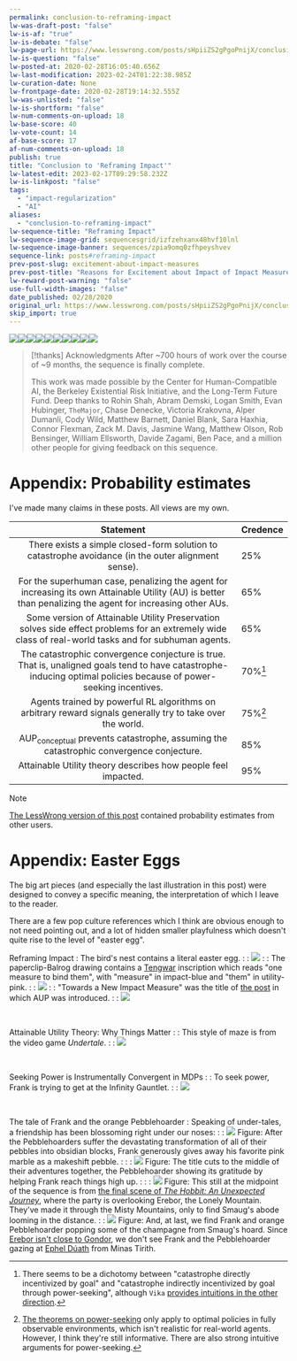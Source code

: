 ```yaml
---
permalink: conclusion-to-reframing-impact
lw-was-draft-post: "false"
lw-is-af: "true"
lw-is-debate: "false"
lw-page-url: https://www.lesswrong.com/posts/sHpiiZS2gPgoPnijX/conclusion-to-reframing-impact
lw-is-question: "false"
lw-posted-at: 2020-02-28T16:05:40.656Z
lw-last-modification: 2023-02-24T01:22:38.985Z
lw-curation-date: None
lw-frontpage-date: 2020-02-28T19:14:32.555Z
lw-was-unlisted: "false"
lw-is-shortform: "false"
lw-num-comments-on-upload: 18
lw-base-score: 40
lw-vote-count: 14
af-base-score: 17
af-num-comments-on-upload: 18
publish: true
title: "Conclusion to 'Reframing Impact'"
lw-latest-edit: 2023-02-17T09:29:58.232Z
lw-is-linkpost: "false"
tags: 
  - "impact-regularization"
  - "AI"
aliases: 
  - "conclusion-to-reframing-impact"
lw-sequence-title: "Reframing Impact"
lw-sequence-image-grid: sequencesgrid/izfzehxanx48hvf10lnl
lw-sequence-image-banner: sequences/zpia9omq0zfhpeyshvev
sequence-link: posts#reframing-impact
prev-post-slug: excitement-about-impact-measures
prev-post-title: "Reasons for Excitement about Impact of Impact Measure Research"
lw-reward-post-warning: "false"
use-full-width-images: "false"
date_published: 02/28/2020
original_url: https://www.lesswrong.com/posts/sHpiiZS2gPgoPnijX/conclusion-to-reframing-impact
skip_import: true
---
```

![](https://res.cloudinary.com/lesswrong-2-0/image/upload/v1676626198/mirroredImages/sHpiiZS2gPgoPnijX/pbmk8ndyip6nyu4ntf6z.png)![](/static/images/posts/icddpmwoxx5ftcysxo8k.avif)![](/static/images/posts/mxhzcdashtl5euloeolx.avif)![](/static/images/posts/d1mqg6p4ghuweu4sth5u.avif)![](/static/images/posts/veypvrfwfr1xwwz4zx8m.avif)![](/static/images/posts/qanem2tu332ayspkhutk.avif)![](/static/images/posts/lza8s3ncwyioba7gn5kc.avif)![](/static/images/posts/h14cfepf9ggi4hnx6ub1.avif)![](/static/images/posts/w4iaoloixtlxhc26zy67.avif)![](/static/images/posts/sr4u489gcv8jfltydthi.avif)

> [!thanks] Acknowledgments
> After ~700 hours of work over the course of ~9 months, the sequence is finally complete.
> 
> This work was made possible by the Center for Human-Compatible AI, the Berkeley Existential Risk Initiative, and the Long-Term Future Fund. Deep thanks to Rohin Shah, Abram Demski, Logan Smith, Evan Hubinger, `TheMajor`, Chase Denecke, Victoria Krakovna, Alper Dumanli, Cody Wild, Matthew Barnett, Daniel Blank, Sara Haxhia, Connor Flexman, Zack M. Davis, Jasmine Wang, Matthew Olson, Rob Bensinger, William Ellsworth, Davide Zagami, Ben Pace, and a million other people for giving feedback on this sequence.


# Appendix: Probability estimates

I've made many claims in these posts. All views are my own.

| Statement | Credence |
|:---------:|:---------|
| There exists a simple closed-form solution to catastrophe avoidance (in the outer alignment sense). | 25% |
| For the superhuman case, penalizing the agent for increasing its own Attainable Utility (AU) is better than penalizing the agent for increasing other AUs. | 65% |
| Some version of Attainable Utility Preservation solves side effect problems for an extremely wide class of real-world tasks and for subhuman agents. | 65% |
| The catastrophic convergence conjecture is true. That is, unaligned goals tend to have catastrophe-inducing optimal policies because of power-seeking incentives. | 70%[^ccc] |
| Agents trained by powerful RL algorithms on arbitrary reward signals generally try to take over the world. | 75%[^power] |
| AUP<sub>conceptual</sub> prevents catastrophe, assuming the catastrophic convergence conjecture. | 85% |
| Attainable Utility theory describes how people feel impacted. | 95% |

[^power]: [The theorems on power-seeking](https://arxiv.org/abs/1912.01683) only apply to optimal policies in fully observable environments, which isn't realistic for real-world agents. However, I think they're still informative. There are also strong intuitive arguments for power-seeking.

[^ccc]: There seems to be a dichotomy between "catastrophe directly incentivized by goal" and "catastrophe indirectly incentivized by goal through power-seeking", although `Vika` [provides intuitions in the other direction](https://www.lesswrong.com/posts/sHpiiZS2gPgoPnijX/conclusion-to-reframing-impact?commentId=6sxBzsh8yfwnPk4iH#6sxBzsh8yfwnPk4iH).

> [!note]
> [The LessWrong version of this post](https://www.lesswrong.com/posts/sHpiiZS2gPgoPnijX/conclusion-to-reframing-impact) contained probability estimates from other users. 


# Appendix: Easter Eggs

The big art pieces (and especially the last illustration in this post) were designed to convey a specific meaning, the interpretation of which I leave to the reader.

There are a few pop culture references which I think are obvious enough to not need pointing out, and a lot of hidden smaller playfulness which doesn't quite rise to the level of "easter egg".

Reframing Impact
: The bird's nest contains a literal easter egg.
: 
: ![](https://res.cloudinary.com/lesswrong-2-0/image/upload/v1676626198/mirroredImages/sHpiiZS2gPgoPnijX/hdlkd44jvawsxgpthbgi.png)
: 
: The paperclip-Balrog drawing contains a [Tengwar](https://en.wikipedia.org/wiki/Tengwar) inscription which reads "one measure to bind them", with "measure" in impact-blue and "them" in utility-pink.
: 
: ![](/static/images/posts/v7pzpzvi342b3svksbag.avif)
: 
: "Towards a New Impact Measure" was the title of [the post](/towards-a-new-impact-measure) in which AUP was introduced.
: 
: ![](/static/images/posts/ynwdidys1i7yopyqerfh.avif)

<br/>

Attainable Utility Theory: Why Things Matter
: 
: This style of maze is from the video game _Undertale_.
: 
: ![](/static/images/posts/olz9peoa2krvvorlgdn8.avif)

<br/>

Seeking Power is Instrumentally Convergent in MDPs
: 
: To seek power, Frank is trying to get at the Infinity Gauntlet.
: 
: ![](/static/images/posts/pdqrmsxtawdzt2c7idez.avif)

<br/>

The tale of Frank and the orange Pebblehoarder
: Speaking of under-tales, a friendship has been blossoming right under our noses:
: 
: ![](/static/images/posts/dfog9czq2wdboz8m0dpv.avif)
Figure: After the Pebblehoarders suffer the devastating transformation of all of their pebbles into obsidian blocks, Frank generously gives away his favorite pink marble as a makeshift pebble.
: 
: 
: ![](https://res.cloudinary.com/lesswrong-2-0/image/upload/v1676626198/mirroredImages/sHpiiZS2gPgoPnijX/id8zdpzvvjsyyi9a9hfe.png)
Figure: The title cuts to the middle of their adventures together, the Pebblehoarder showing its gratitude by helping Frank reach things high up.
: 
: 
: ![](/static/images/posts/mx5gc86qpthgbzeypfw9.avif)
Figure: This still at the midpoint of the sequence is from [the final scene of _The Hobbit: An Unexpected Journey_](https://www.youtube.com/watch?v=KEegn1R601M), where the party is overlooking Erebor, the Lonely Mountain. They've made it through the Misty Mountains, only to find Smaug's abode looming in the distance.
: 
: ![](/static/images/posts/jdcmcy4bzxggxdallwok.avif)
Figure: And, at last, we find Frank and orange Pebblehoarder popping some of the champagne from Smaug's hoard. Since [Erebor isn't close to Gondor](/static/images/posts/Map-of-Middle-Earth-lord-of-the-rings-2329809-1600-1200.avif), we don't see Frank and the Pebblehoarder gazing at [Ephel Dúath](https://en.wikipedia.org/wiki/Mordor#Geography) from Minas Tirith.